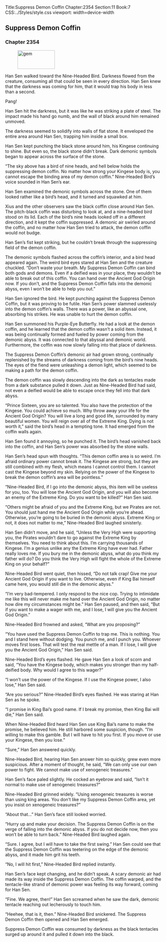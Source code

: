 Title:Suppress Demon Coffin 
Chapter:2354 
Section:11 
Book:7 
CSS:../Styles/style.css 
viewport: width=device-width
  
## Suppress Demon Coffin
### Chapter 2354 
<figure>
	<img src="../Images/gem.gif" alt="gem" id="gem" width="120" height="60" />
</figure>
  

  
  Han Sen walked toward the Nine-Headed Bird. Darkness flowed from the creature, consuming all that could be seen in every direction. Han Sen knew that the darkness was coming for him, that it would trap his body in less than a second.

Pang!

Han Sen hit the darkness, but it was like he was striking a plate of steel. The impact made his hand go numb, and the wall of black around him remained unmoved.

The darkness seemed to solidify into walls of flat stone. It enveloped the entire area around Han Sen, trapping him inside a small box.

Han Sen kept punching the black stone around him, his Kingese continuing to shine. But even so, the black stone didn’t break. Dark demonic symbols began to appear across the surface of the stone.

“The sky above has a bird of nine heads, and hell below holds the suppressing demon coffin. No matter how strong your Kingese body is, you cannot escape the binding area of my demon coffin.” Nine-Headed Bird’s voice sounded in Han Sen’s ear.

Han Sen examined the demonic symbols across the stone. One of them looked rather like a bird’s head, and it turned and squawked at him.

Xius and the other observers saw the black coffin close around Han Sen. The pitch-black coffin was disturbing to look at, and a nine-headed bird stood on its lid. Each of the bird’s nine heads looked off in a different direction, and it kept the coffin suppressed. A demonic air swirled around the coffin, and no matter how Han Sen tried to attack, the demon coffin would not budge.

Han Sen’s fist kept striking, but he couldn’t break through the suppressing field of the demon coffin.

The demonic symbols flashed across the coffin’s interior, and a bird head appeared again. The weird bird eyes stared at Han Sen and the creature chuckled. “Don’t waste your breath. My Suppress Demon Coffin can bind both gods and demons. Even if a deified was in your place, they wouldn’t be able to break out of this coffin. You can hand over the Ancient God Origin now. If you don’t, and the Suppress Demon Coffin falls into the demonic abyss, even I won’t be able to help you out.”

Han Sen ignored the bird. He kept punching against the Suppress Demon Coffin, but it was proving to be futile. Han Sen’s power slammed uselessly into the demon coffin’s walls. There was a power, like an abyssal one, absorbing his strikes. He was unable to hurt the demon coffin.

Han Sen summoned his Purple-Eye Butterfly. He had a look at the demon coffin, and he learned that the demon coffin wasn’t a solid item. Instead, it was being continually formed and fueled by power coming from the demonic abyss. It was connected to that abyssal and demonic world. Furthermore, the coffin was now slowly falling into that place of darkness.

The Suppress Demon Coffin’s demonic air had grown strong, continually replenished by the streams of darkness coming from the bird’s nine heads. The eyes of the fiend were unleashing a demon light, which seemed to be making a path for the demon coffin.

The demon coffin was slowly descending into the dark as tentacles made from a dark substance pulled it down. Just as Nine-Headed Bird had said, not even a deified would be able to escape once they fell into that dark abyss.

“Prince Sixteen, you are so talented. You also have the protection of the Kingese. You could achieve so much. Why throw away your life for the Ancient God Origin? You will live a long and good life, surrounded by many beautiful women. You will reign over all of the Extreme King. Dying is not worth it,” said the bird’s head in a tempting tone. It had emerged from the coffin walls again.

Han Sen found it annoying, so he punched it. The bird’s head vanished back into the coffin, and Han Sen’s power was absorbed by the stone walls.

Han Sen’s head spun with thoughts. “This demon coffin area is so weird. I’m afraid ordinary power cannot break it. The Kingese are strong, but they are still combined with my flesh, which means I cannot control them. I cannot cast the Kingese beyond my skin. Relying on the power of the Kingese to break the demon coffin’s area will be pointless.”

“Nine-Headed Bird, if I go into the demonic abyss, this item will be useless for you, too. You will lose the Ancient God Origin, and you will also become an enemy of the Extreme King. Do you want to be killed?” Han Sen said.

“Others might be afraid of you and the Extreme King, but we Pirates are not. You should just hand me the Ancient God Origin while you’re ahead. Otherwise, you’re going to be buried in the demonic abyss. Extreme King or not, it does not matter to me,” Nine-Headed Bird laughed sinisterly.

Han Sen didn’t move, and he said, “Unless the Very High were supporting you, the Pirates wouldn’t dare to go against the Extreme King by themselves. You need to think about this. I’m carrying thousands of Kingese. I’m a genius unlike any the Extreme King have ever had. Father really loves me. If you bury me in the demonic abyss, what do you think my father will do? Do you think the Very High will fight the whole of the Extreme King on your behalf?”

Nine-Headed Bird went quiet, then hissed, “Do not talk crap! Give me your Ancient God Origin if you want to live. Otherwise, even if King Bai himself came here, you would still die in the demonic abyss.”

“I’m very bad-tempered. I only respond to the nice cop. Trying to intimidate me like this will never make me hand over the Ancient God Origin, no matter how dire my circumstances might be.” Han Sen paused, and then said, “But if you want to make a wager with me, and I lose, I will give you the Ancient God Origin.”

Nine-Headed Bird frowned and asked, “What are you proposing?”

“You have used the Suppress Demon Coffin to trap me. This is nothing. You and I stand here without dodging. You punch me, and I punch you. Whoever moves first loses. That will test the real mettle of a man. If I lose, I will give you the Ancient God Origin,” Han Sen said.

Nine-Headed Bird’s eyes flashed. He gave Han Sen a look of scorn and said, “You have the Kingese body, which makes you stronger than my half-deified body. Why would I agree to this wager?”

“I won’t use the power of the Kingese. If I use the Kingese power, I also lose,” Han Sen said.

“Are you serious?” Nine-Headed Bird’s eyes flashed. He was staring at Han Sen as he spoke.

“I promise in King Bai’s good name. If I break my promise, then King Bai will die,” Han Sen said.

When Nine-Headed Bird heard Han Sen use King Bai’s name to make the promise, he believed him. He still harbored some suspicion, though. “I’m willing to make this gamble. But I will have to hit you first. If you move or use your Kingese, then you lose.”

“Sure,” Han Sen answered quickly.

Nine-Headed Bird, hearing Han Sen answer him so quickly, grew even more suspicious. After a moment of thought, he said, “We can only use our own power to fight. We cannot make use of xenogeneic treasures.”

Han Sen’s face paled slightly. He cocked an eyebrow and said, “Isn’t it normal to make use of xenogeneic treasures?”

Nine-Headed Bird grinned widely. “Using xenogeneic treasures is worse than using king areas. You don’t like my Suppress Demon Coffin area, yet you insist on xenogeneic treasures?”

“About that…” Han Sen’s face still looked worried.

“Hurry up and make your decision. The Suppress Demon Coffin is on the verge of falling into the demonic abyss. If you do not decide now, then you won’t be able to turn back.” Nine-Headed Bird laughed again.

“Sure. I agree, but I will have to take the first swing.” Han Sen could see that the Suppress Demon Coffin was teetering on the edge of the demonic abyss, and it made him grit his teeth.

“No, I will hit first,” Nine-Headed Bird replied instantly.

Han Sen’s face kept changing, and he didn’t speak. A scary demonic air had made its way inside the Suppress Demon Coffin. The coffin warped, and the tentacle-like strand of demonic power was feeling its way forward, coming for Han Sen.

“Fine. We agree, then!” Han Sen screamed when he saw the dark, demonic tentacle reaching out lecherously to touch him.

“Heehee, that is it, then.” Nine-Headed Bird snickered. The Suppress Demon Coffin then opened and Han Sen emerged.

Suppress Demon Coffin was consumed by darkness as the black tentacles surged up around it and pulled it down into the black.
